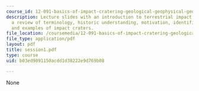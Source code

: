 ```yaml
---
course_id: 12-091-basics-of-impact-cratering-geological-geophysical-geochemical-environmental-studies-of-some-impact-craters-of-the-earth-january-iap-2008
description: Lecture slides with an introduction to terrestrial impact cratering,
  a review of terminology, historic understanding, motivation, identification criteria,
  and examples of impact craters.
file_location: /coursemedia/12-091-basics-of-impact-cratering-geological-geophysical-geochemical-environmental-studies-of-some-impact-craters-of-the-earth-january-iap-2008/b03ed9091150acdd1d38222e9d769b08_session1.pdf
file_type: application/pdf
layout: pdf
title: session1.pdf
type: course
uid: b03ed9091150acdd1d38222e9d769b08

---
```

None